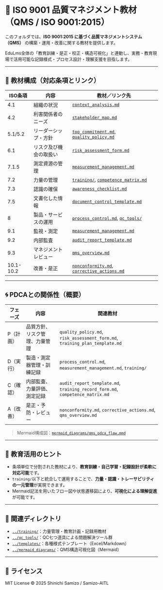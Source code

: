 # 📘 ISO 9001 品質マネジメント教材（QMS / ISO 9001:2015）

このフォルダでは、**ISO 9001:2015 に基づく品質マネジメントシステム（QMS）** の構築・運用・改善に関する教材を提供します。

EduLms全体の「教育訓練・是正・校正・構造可視化」と連動し、実務・教育現場で活用可能な記録様式・プロセス設計・理解支援を目指します。

---

## 📁 教材構成（対応条項とリンク）

| ISO条項 | 内容                     | 教材／リンク先 |
|---------|--------------------------|----------------|
| 4.1     | 組織の状況               | [`context_analysis.md`](./context_analysis.md) |
| 4.2     | 利害関係者のニーズ       | [`stakeholder_map.md`](./stakeholder_map.md) |
| 5.1/5.2 | リーダーシップ・方針     | [`top_commitment.md`](./top_commitment.md), [`quality_policy.md`](./quality_policy.md) |
| 6.1     | リスク及び機会の取扱い   | [`risk_assessment_form.md`](./risk_assessment_form.md) |
| 7.1.5   | 測定資源の管理           | [`measurement_management.md`](./measurement_management.md) |
| 7.2     | 力量の管理               | [`training/`](../training/), [`competence_matrix.md`](./competence_matrix.md) |
| 7.3     | 認識の確保               | [`awareness_checklist.md`](./awareness_checklist.md) |
| 7.5     | 文書化した情報           | [`document_control_template.md`](./document_control_template.md) |
| 8       | 製品・サービスの運用     | [`process_control.md`](./process_control.md), [`qc_tools/`](../qc_tools/) |
| 9.1     | 監視・測定               | [`measurement_management.md`](./measurement_management.md) |
| 9.2     | 内部監査                 | [`audit_report_template.md`](./audit_report_template.md) |
| 9.3     | マネジメントレビュー     | [`qms_overview.md`](./qms_overview.md) |
| 10.1-10.2 | 改善・是正             | [`nonconformity.md`](./nonconformity.md), [`corrective_actions.md`](./corrective_actions.md) |

---

## 🌀 PDCAとの関係性（概要）

| フェーズ | 内容 | 関連教材 |
|----------|------|----------|
| P（計画） | 品質方針、リスク管理、力量管理 | `quality_policy.md`, `risk_assessment_form.md`, `training_plan_template.md` |
| D（実行） | 製造・測定器管理・訓練記録 | `process_control.md`, `measurement_management.md`, `training/` |
| C（確認） | 内部監査、力量評価、測定記録 | `audit_report_template.md`, `training_record_form.md`, `competence_matrix.md` |
| A（改善） | 是正・予防・レビュー | `nonconformity.md`, `corrective_actions.md`, `qms_overview.md` |

> Mermaid構成図：[`mermaid_diagrams/qms_pdca_flow.mmd`](../mermaid_diagrams/qms_pdca_flow.mmd)

---

## 🧠 教育活用のヒント

- 条項単位で分割された教材により、**教育訓練・自己学習・記録設計が柔軟に対応可能**です。
- `training/`以下と統合して運用することで、**力量・認識・トレーサビリティの一元管理**が実現できます。
- Mermaid記法を用いたフロー図や状態遷移図により、**可視化による理解促進**が可能です。

---

## 🔗 関連ディレクトリ

- [`../training/`](../training/)：力量管理・教育計画・記録用教材
- [`../qc_tools/`](../qc_tools/)：QC七つ道具による問題解決ツール群
- [`../templates/`](../templates/)：各種様式テンプレート（Excel/Markdown）
- [`../mermaid_diagrams/`](../mermaid_diagrams/)：QMS構造可視化図（Mermaid）

---

## 📜 ライセンス

MIT License © 2025 Shinichi Samizo / Samizo-AITL
